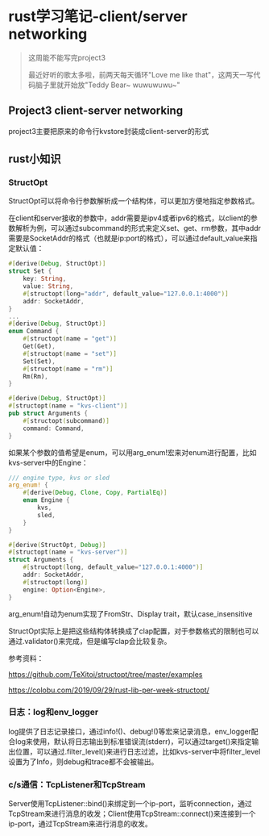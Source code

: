 # rust学习笔记-client/server networking

> 这周能不能写完project3
>
> 最近好听的歌太多啦，前两天每天循环"Love me like that"，这两天一写代码脑子里就开始放"Teddy Bear~ wuwuwuwu~"

## Project3 client-server networking

project3主要把原来的命令行kvstore封装成client-server的形式

## rust小知识

### StructOpt

StructOpt可以将命令行参数解析成一个结构体，可以更加方便地指定参数格式。

在client和server接收的参数中，addr需要是ipv4或者ipv6的格式，以client的参数解析为例，可以通过subcommand的形式来定义set、get、rm参数，其中addr需要是SocketAddr的格式（也就是ip:port的格式），可以通过default_value来指定默认值：

```rust
#[derive(Debug, StructOpt)]
struct Set {
    key: String,
    value: String,
    #[structopt(long="addr", default_value="127.0.0.1:4000")]
    addr: SocketAddr,
}
...
#[derive(Debug, StructOpt)]
enum Command {
    #[structopt(name = "get")]
    Get(Get),
    #[structopt(name = "set")]
    Set(Set),
    #[structopt(name = "rm")]
    Rm(Rm),
}

#[derive(Debug, StructOpt)]
#[structopt(name = "kvs-client")]
pub struct Arguments {
    #[structopt(subcommand)]
    command: Command,
}
```

如果某个参数的值希望是enum，可以用arg_enum!宏来对enum进行配置，比如kvs-server中的Engine：

```rust
/// engine type, kvs or sled
arg_enum! {
    #[derive(Debug, Clone, Copy, PartialEq)]
    enum Engine {
        kvs,
        sled,
    }
}

#[derive(StructOpt, Debug)]
#[structopt(name = "kvs-server")]
struct Arguments {
    #[structopt(long, default_value="127.0.0.1:4000")]
    addr: SocketAddr,
    #[structopt(long)]
    engine: Option<Engine>,
}
```

arg_enum!自动为enum实现了FromStr、Display trait，默认case_insensitive

StructOpt实际上是把这些结构体转换成了clap配置，对于参数格式的限制也可以通过.validator()来完成，但是编写clap会比较复杂。

参考资料：

https://github.com/TeXitoi/structopt/tree/master/examples

https://colobu.com/2019/09/29/rust-lib-per-week-structopt/

### 日志：log和env_logger

log提供了日志记录接口，通过info!()、debug!()等宏来记录消息，env_logger配合log来使用，默认将日志输出到标准错误流(stderr)，可以通过target()来指定输出位置，可以通过.filter_level()来进行日志过滤，比如kvs-server中将filter_level设置为了Info，则debug和trace都不会被输出。

### c/s通信：TcpListener和TcpStream

Server使用TcpListener::bind()来绑定到一个ip-port，监听connection，通过TcpStream来进行消息的收发；Client使用TcpStream::connect()来连接到一个ip-port，通过TcpStream来进行消息的收发。

